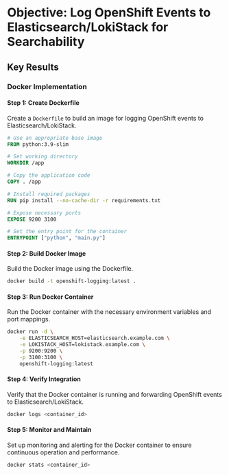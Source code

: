 # Objective: Log OpenShift Events to Elasticsearch/LokiStack for Searchability

## Key Results

### Docker Implementation

#### Step 1: Create Dockerfile
Create a `Dockerfile` to build an image for logging OpenShift events to Elasticsearch/LokiStack.

```Dockerfile
# Use an appropriate base image
FROM python:3.9-slim

# Set working directory
WORKDIR /app

# Copy the application code
COPY . /app

# Install required packages
RUN pip install --no-cache-dir -r requirements.txt

# Expose necessary ports
EXPOSE 9200 3100

# Set the entry point for the container
ENTRYPOINT ["python", "main.py"]
```

#### Step 2: Build Docker Image
Build the Docker image using the Dockerfile.

```sh
docker build -t openshift-logging:latest .
```

#### Step 3: Run Docker Container
Run the Docker container with the necessary environment variables and port mappings.

```sh
docker run -d \
    -e ELASTICSEARCH_HOST=elasticsearch.example.com \
    -e LOKISTACK_HOST=lokistack.example.com \
    -p 9200:9200 \
    -p 3100:3100 \
    openshift-logging:latest
```

#### Step 4: Verify Integration
Verify that the Docker container is running and forwarding OpenShift events to Elasticsearch/LokiStack.

```sh
docker logs <container_id>
```

#### Step 5: Monitor and Maintain
Set up monitoring and alerting for the Docker container to ensure continuous operation and performance.

```sh
docker stats <container_id>
```